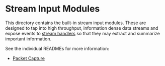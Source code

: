 # Stream Input Modules

This directory contains the built-in stream input modules. These are designed to tap into high throughput, information
dense data streams and expose events to [stream handlers](/src/handlers) so that they may extract and summarize
important information.

See the individual READMEs for more information:

* [Packet Capture](pcap/README.md)


